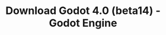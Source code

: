 ---
# Generated by /tools/generators/src/download_archive_generator !!! do not edit by hand !!!
title: 'Download Godot 4.0 (beta14) - Godot Engine'
type: 'download/archive'
name: '4.0'
flavor: 'beta14'
release_date: '2023-01-20T03:00:00-00:00'
release_notes: 'article/dev-snapshot-godot-4-0-beta-14/'
primaryPlatforms:
  - 'android.apk'
  - 'linux.64'
  - 'macos.universal'
  - 'windows.64'
  - 'web'
  - 'templates'
links:
  android.apk:
    name: 'android.apk'
    title: 'Android'
    caption: 'APK Universal (ARM64 + ARMv7 + x86_64 + x86)'
    tags:
      - 'APK download'
      - 'ARM64/v7'
      - 'x86 (64 & 32 bit)'
    hosts:
      github_builds:
        regular: 'https://github.com/godotengine/godot-builds/releases/download/4.0-beta14/Godot_v4.0-beta14_android_editor.apk'
        mono: '#'
      github:
        regular: 'https://github.com/godotengine/godot/releases/download/4.0-beta14/Godot_v4.0-beta14_android_editor.apk'
        mono: '#'
  linux.64:
    name: 'linux.64'
    title: 'Linux'
    caption: 'Padrão (x86_64)'
    tags:
      - '64 bit'
    hosts:
      github_builds:
        regular: 'https://github.com/godotengine/godot-builds/releases/download/4.0-beta14/Godot_v4.0-beta14_linux.x86_64.zip'
        mono: 'https://github.com/godotengine/godot-builds/releases/download/4.0-beta14/Godot_v4.0-beta14_mono_linux_x86_64.zip'
      github:
        regular: 'https://github.com/godotengine/godot/releases/download/4.0-beta14/Godot_v4.0-beta14_linux.x86_64.zip'
        mono: 'https://github.com/godotengine/godot/releases/download/4.0-beta14/Godot_v4.0-beta14_mono_linux_x86_64.zip'
  macos.universal:
    name: 'macos.universal'
    title: 'macOS'
    caption: 'Universal (x86_64 + Silício da Apple)'
    tags:
      - 'Intel/Apple Silicon'
      - '64 bit'
    hosts:
      github_builds:
        regular: 'https://github.com/godotengine/godot-builds/releases/download/4.0-beta14/Godot_v4.0-beta14_macos.universal.zip'
        mono: 'https://github.com/godotengine/godot-builds/releases/download/4.0-beta14/Godot_v4.0-beta14_mono_macos.universal.zip'
      github:
        regular: 'https://github.com/godotengine/godot/releases/download/4.0-beta14/Godot_v4.0-beta14_macos.universal.zip'
        mono: 'https://github.com/godotengine/godot/releases/download/4.0-beta14/Godot_v4.0-beta14_mono_macos.universal.zip'
  windows.64:
    name: 'windows.64'
    title: 'Windows'
    caption: 'Padrão (x86_64)'
    tags:
      - '64 bit'
    hosts:
      github_builds:
        regular: 'https://github.com/godotengine/godot-builds/releases/download/4.0-beta14/Godot_v4.0-beta14_win64.exe.zip'
        mono: 'https://github.com/godotengine/godot-builds/releases/download/4.0-beta14/Godot_v4.0-beta14_mono_win64.zip'
      github:
        regular: 'https://github.com/godotengine/godot/releases/download/4.0-beta14/Godot_v4.0-beta14_win64.exe.zip'
        mono: 'https://github.com/godotengine/godot/releases/download/4.0-beta14/Godot_v4.0-beta14_mono_win64.zip'
  web:
    name: 'web'
    title: 'Editor Web'
    caption: ''
    tags:
      - 'Self-hosted'
      - 'Cross-platform'
    hosts:
      github_builds:
        regular: 'https://github.com/godotengine/godot-builds/releases/download/4.0-beta14/Godot_v4.0-beta14_web_editor.zip'
        mono: '#'
      github:
        regular: 'https://github.com/godotengine/godot/releases/download/4.0-beta14/Godot_v4.0-beta14_web_editor.zip'
        mono: '#'
  linux.arm64:
    name: 'linux.arm64'
    title: 'Linux'
    caption: 'Padrão (ARM64)'
    tags:
      - 'ARM64'
      - '64 bit'
    hosts:
      github_builds:
        regular: 'https://github.com/godotengine/godot-builds/releases/download/4.0-beta14/Godot_v4.0-beta14_linux.arm64.zip'
        mono: 'https://github.com/godotengine/godot-builds/releases/download/4.0-beta14/Godot_v4.0-beta14_mono_linux_arm64.zip'
      github:
        regular: 'https://github.com/godotengine/godot/releases/download/4.0-beta14/Godot_v4.0-beta14_linux.arm64.zip'
        mono: 'https://github.com/godotengine/godot/releases/download/4.0-beta14/Godot_v4.0-beta14_mono_linux_arm64.zip'
  linux.32:
    name: 'linux.32'
    title: 'Linux'
    caption: 'Padrão (x86)'
    tags:
      - '32 bit'
    hosts:
      github_builds:
        regular: 'https://github.com/godotengine/godot-builds/releases/download/4.0-beta14/Godot_v4.0-beta14_linux.x86_32.zip'
        mono: 'https://github.com/godotengine/godot-builds/releases/download/4.0-beta14/Godot_v4.0-beta14_mono_linux_x86_32.zip'
      github:
        regular: 'https://github.com/godotengine/godot/releases/download/4.0-beta14/Godot_v4.0-beta14_linux.x86_32.zip'
        mono: 'https://github.com/godotengine/godot/releases/download/4.0-beta14/Godot_v4.0-beta14_mono_linux_x86_32.zip'
  linux.arm32:
    name: 'linux.arm32'
    title: 'Linux'
    caption: 'Padrão (ARM32)'
    tags:
      - 'ARM32'
      - '32 bit'
    hosts:
      github_builds:
        regular: 'https://github.com/godotengine/godot-builds/releases/download/4.0-beta14/Godot_v4.0-beta14_linux.arm32.zip'
        mono: 'https://github.com/godotengine/godot-builds/releases/download/4.0-beta14/Godot_v4.0-beta14_mono_linux_arm32.zip'
      github:
        regular: 'https://github.com/godotengine/godot/releases/download/4.0-beta14/Godot_v4.0-beta14_linux.arm32.zip'
        mono: 'https://github.com/godotengine/godot/releases/download/4.0-beta14/Godot_v4.0-beta14_mono_linux_arm32.zip'
  windows.32:
    name: 'windows.32'
    title: 'Windows'
    caption: 'Padrão (x86)'
    tags:
      - '32 bit'
    hosts:
      github_builds:
        regular: 'https://github.com/godotengine/godot-builds/releases/download/4.0-beta14/Godot_v4.0-beta14_win32.exe.zip'
        mono: 'https://github.com/godotengine/godot-builds/releases/download/4.0-beta14/Godot_v4.0-beta14_mono_win32.zip'
      github:
        regular: 'https://github.com/godotengine/godot/releases/download/4.0-beta14/Godot_v4.0-beta14_win32.exe.zip'
        mono: 'https://github.com/godotengine/godot/releases/download/4.0-beta14/Godot_v4.0-beta14_mono_win32.zip'
  aar_library:
    name: 'aar_library'
    title: 'Biblioteca de AAR'
    caption: ''
    tags:
      - 'Android plugins'
      - 'Java'
      - 'Kotlin'
    hosts:
      github_builds:
        regular: 'https://github.com/godotengine/godot-builds/releases/download/4.0-beta14/godot-lib.4.0.beta14.template_release.aar'
        mono: '#'
      github:
        regular: 'https://github.com/godotengine/godot/releases/download/4.0-beta14/godot-lib.4.0.beta14.template_release.aar'
        mono: '#'
  templates:
    name: 'templates'
    title: 'Modelos de exportação'
    caption: ''
    tags:
      - 'Utilizado para exportar os seus jogos para todas as plataformas suportadas'
    hosts:
      github_builds:
        regular: 'https://github.com/godotengine/godot-builds/releases/download/4.0-beta14/Godot_v4.0-beta14_export_templates.tpz'
        mono: 'https://github.com/godotengine/godot-builds/releases/download/4.0-beta14/Godot_v4.0-beta14_mono_export_templates.tpz'
      github:
        regular: 'https://github.com/godotengine/godot/releases/download/4.0-beta14/Godot_v4.0-beta14_export_templates.tpz'
        mono: 'https://github.com/godotengine/godot/releases/download/4.0-beta14/Godot_v4.0-beta14_mono_export_templates.tpz'
---